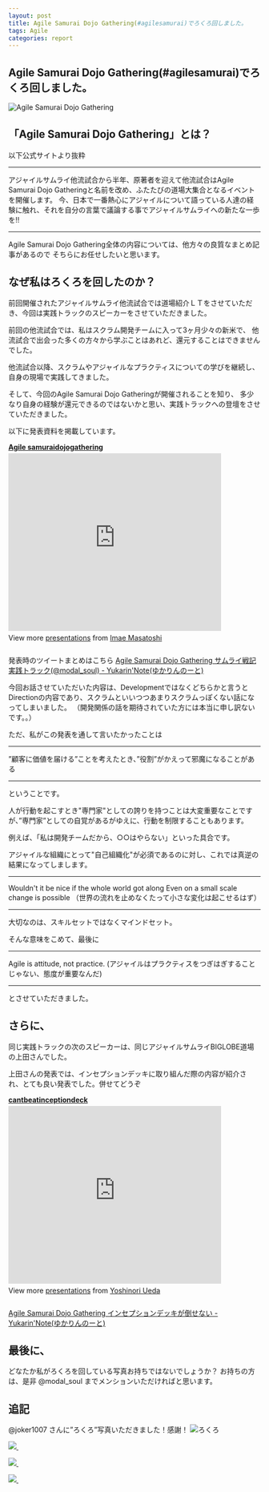 ```yaml
---
layout: post
title: Agile Samurai Dojo Gathering(#agilesamurai)でろくろ回しました。
tags: Agile
categories: report
---
```

Agile Samurai Dojo Gathering(#agilesamurai)でろくろ回しました。
-----------------

![Agile Samurai Dojo Gathering](http://capture.heartrails.com/400x200/cool/shorten?http://agile-samurai-ja.github.com/dojo-gathering/2012/index.html)

## 「Agile Samurai Dojo Gathering」とは？

以下公式サイトより抜粋

<hr/>
アジャイルサムライ他流試合から半年、原著者を迎えて他流試合はAgile Samurai Dojo Gatheringと名前を改め、ふたたびの道場大集合となるイベントを開催します。
今、日本で一番熱心にアジャイルについて語っている人達の経験に触れ、それを自分の言葉で議論する事でアジャイルサムライへの新たな一歩を!!

<hr/>


Agile Samurai Dojo Gathering全体の内容については、他方々の良質なまとめ記事があるので
そちらにお任せしたいと思います。


## なぜ私はろくろを回したのか？
前回開催されたアジャイルサムライ他流試合では道場紹介ＬＴをさせていただき、今回は実践トラックのスピーカーをさせていただきました。

前回の他流試合では、私はスクラム開発チームに入って3ヶ月少々の新米で、
他流試合で出会った多くの方々から学ぶことはあれど、還元することはできませんでした。

他流試合以降、スクラムやアジャイルなプラクティスについての学びを継続し、自身の現場で実践してきました。

そして、今回のAgile Samurai Dojo Gatheringが開催されることを知り、
多少なり自身の経験が還元できるのではないかと思い、実践トラックへの登壇をさせていただきました。

以下に発表資料を掲載しています。

<div style="width:425px" id="__ss_12147199"> 
<strong style="display:block;margin:12px 0 4px">
<a href="http://www.slideshare.net/modalsoul/agile-samuraidojogathering" title="Agile samuraidojogathering" target="_blank">Agile samuraidojogathering</a>
</strong> 
<iframe src="http://www.slideshare.net/slideshow/embed_code/12147199" width="425" height="355" frameborder="0" marginwidth="0" marginheight="0" scrolling="no">
</iframe> 
<div style="padding:5px 0 12px"> View more 
<a href="http://www.slideshare.net/" target="_blank">presentations</a>
 from 
<a href="http://www.slideshare.net/modalsoul" target="_blank">Imae Masatoshi</a> 
</div> 
</div>

発表時のツイートまとめはこちら
[Agile Samurai Dojo Gathering サムライ戦記 実践トラック(@modal_soul)  - Yukarin'Note(ゆかりんのーと)](https://yukar.in/note/ckFofk)


今回お話させていただいた内容は、Developmentではなくどちらかと言うとDirectionの内容であり、スクラムといいつつあまりスクラムっぽくない話になってしまいました。
（開発関係の話を期待されていた方には本当に申し訳ないです。。）

ただ、私がこの発表を通して言いたかったことは

<hr/>
”顧客に価値を届ける”ことを考えたとき、”役割”がかえって邪魔になることがある
<hr/>

ということです。

人が行動を起こすとき"専門家"としての誇りを持つことは大変重要なことですが、”専門家”としての自覚があるがゆえに、行動を制限することもあります。


例えば、「私は開発チームだから、○○はやらない」といった具合です。


アジャイルな組織にとって"自己組織化"が必須であるのに対し、これでは真逆の結果になってしまします。


<hr/>
Wouldn't it be nice if the whole world got along Even on a small scale change is possible
（世界の流れを止めなくたって小さな変化は起こせるはず）
<hr/>


大切なのは、スキルセットではなくマインドセット。

そんな意味をこめて、最後に

<hr/>
Agile is attitude, not practice.
(アジャイルはプラクティスをつぎはぎすることじゃない、態度が重要なんだ)
<hr/>

とさせていただきました。



## さらに、
同じ実践トラックの次のスピーカーは、同じアジャイルサムライBIGLOBE道場の上田さんでした。

上田さんの発表では、インセプションデッキに取り組んだ際の内容が紹介され、とても良い発表でした。併せてどうぞ

<div style="width:425px" id="__ss_12136492"> <strong style="display:block;margin:12px 0 4px">
<a href="http://www.slideshare.net/uedayo/cantbeatinceptiondeck" title="cantbeatinceptiondeck" target="_blank">cantbeatinceptiondeck</a>
</strong> 
<iframe src="http://www.slideshare.net/slideshow/embed_code/12136492" width="425" height="355" frameborder="0" marginwidth="0" marginheight="0" scrolling="no">
</iframe> 
<div style="padding:5px 0 12px"> View more 
<a href="http://www.slideshare.net/" target="_blank">presentations</a> from 
<a href="http://www.slideshare.net/uedayo" target="_blank">Yoshinori Ueda
</a> 
</div> 
</div>

[Agile Samurai Dojo Gathering インセプションデッキが倒せない - Yukarin'Note(ゆかりんのーと)](https://yukar.in/note/ckFof8)

## 最後に、
どなたか私がろくろを回している写真お持ちではないでしょうか？
お持ちの方は、是非 @modal_soul までメンションいただければと思います。

## 追記
@joker1007 さんに”ろくろ”写真いただきました！感謝！
![ろくろ](http://a.yfrog.com/img859/9978/34kba.jpg)


<a href="http://www.amazon.co.jp/gp/product/4274068560/ref=as_li_ss_il?ie=UTF8&tag=modalsoul-22&linkCode=as2&camp=247&creative=7399&creativeASIN=4274068560"><img border="0" src="http://ws.assoc-amazon.jp/widgets/q?_encoding=UTF8&Format=_SL110_&ASIN=4274068560&MarketPlace=JP&ID=AsinImage&WS=1&tag=modalsoul-22&ServiceVersion=20070822" >
</a>
<img src="http://www.assoc-amazon.jp/e/ir?t=modalsoul-22&l=as2&o=9&a=4274068560" width="1" height="1" border="0" alt="" style="border:none !important; margin:0px !important;" />

<a href="http://www.amazon.co.jp/gp/product/B004IEAZ18/ref=as_li_ss_il?ie=UTF8&tag=modalsoul-22&linkCode=as2&camp=247&creative=7399&creativeASIN=B004IEAZ18"><img border="0" src="http://ws.assoc-amazon.jp/widgets/q?_encoding=UTF8&Format=_SL110_&ASIN=B004IEAZ18&MarketPlace=JP&ID=AsinImage&WS=1&tag=modalsoul-22&ServiceVersion=20070822" >
</a>
<img src="http://www.assoc-amazon.jp/e/ir?t=modalsoul-22&l=as2&o=9&a=B004IEAZ18" width="1" height="1" border="0" alt="" style="border:none !important; margin:0px !important;" />

<a href="http://www.amazon.co.jp/gp/product/B0058EWGK0/ref=as_li_ss_il?ie=UTF8&tag=modalsoul-22&linkCode=as2&camp=247&creative=7399&creativeASIN=B0058EWGK0"><img border="0" src="http://ws.assoc-amazon.jp/widgets/q?_encoding=UTF8&Format=_SL110_&ASIN=B0058EWGK0&MarketPlace=JP&ID=AsinImage&WS=1&tag=modalsoul-22&ServiceVersion=20070822" >
</a>
<img src="http://www.assoc-amazon.jp/e/ir?t=modalsoul-22&l=as2&o=9&a=B0058EWGK0" width="1" height="1" border="0" alt="" style="border:none !important; margin:0px !important;" />
